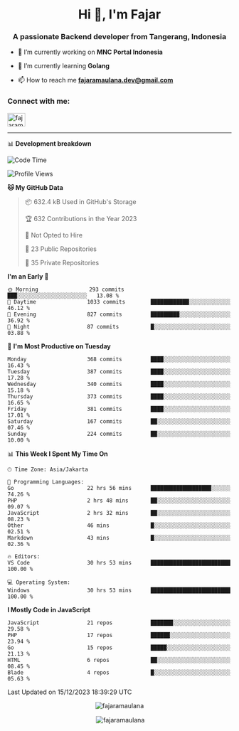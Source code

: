 <h1 align="center">Hi 👋, I'm Fajar</h1>
<h3 align="center">A passionate Backend developer from Tangerang, Indonesia</h3>

<!-- <p align="left"> <img src="https://komarev.com/ghpvc/?username=fajaramaulana&label=Profile%20views&color=0e75b6&style=flat" alt="fajaramaulana" /> </p> -->

- 🔭 I’m currently working on **MNC Portal Indonesia**

- 🌱 I’m currently learning **Golang**

- 📫 How to reach me **fajaramaulana.dev@gmail.com**

<h3 align="left">Connect with me:</h3>
<p align="left">
<a href="https://linkedin.com/in/fajar-agus-maulana-73533a180/" target="blank"><img align="center" src="https://raw.githubusercontent.com/rahuldkjain/github-profile-readme-generator/master/src/images/icons/Social/linked-in-alt.svg" alt="fajaramaulana" height="30" width="40" /></a>
</p>

-------

📊 **Development breakdown**
<!--START_SECTION:waka-->
![Code Time](http://img.shields.io/badge/Code%20Time-1%2C519%20hrs%2055%20mins-blue)

![Profile Views](http://img.shields.io/badge/Profile%20Views-4-blue)

**🐱 My GitHub Data** 

> 📦 632.4 kB Used in GitHub's Storage 
 > 
> 🏆 632 Contributions in the Year 2023
 > 
> 🚫 Not Opted to Hire
 > 
> 📜 23 Public Repositories 
 > 
> 🔑 35 Private Repositories 
 > 
**I'm an Early 🐤** 

```text
🌞 Morning                293 commits         ███░░░░░░░░░░░░░░░░░░░░░░   13.08 % 
🌆 Daytime                1033 commits        ████████████░░░░░░░░░░░░░   46.12 % 
🌃 Evening                827 commits         █████████░░░░░░░░░░░░░░░░   36.92 % 
🌙 Night                  87 commits          █░░░░░░░░░░░░░░░░░░░░░░░░   03.88 % 
```
📅 **I'm Most Productive on Tuesday** 

```text
Monday                   368 commits         ████░░░░░░░░░░░░░░░░░░░░░   16.43 % 
Tuesday                  387 commits         ████░░░░░░░░░░░░░░░░░░░░░   17.28 % 
Wednesday                340 commits         ████░░░░░░░░░░░░░░░░░░░░░   15.18 % 
Thursday                 373 commits         ████░░░░░░░░░░░░░░░░░░░░░   16.65 % 
Friday                   381 commits         ████░░░░░░░░░░░░░░░░░░░░░   17.01 % 
Saturday                 167 commits         ██░░░░░░░░░░░░░░░░░░░░░░░   07.46 % 
Sunday                   224 commits         ██░░░░░░░░░░░░░░░░░░░░░░░   10.00 % 
```


📊 **This Week I Spent My Time On** 

```text
🕑︎ Time Zone: Asia/Jakarta

💬 Programming Languages: 
Go                       22 hrs 56 mins      ███████████████████░░░░░░   74.26 % 
PHP                      2 hrs 48 mins       ██░░░░░░░░░░░░░░░░░░░░░░░   09.07 % 
JavaScript               2 hrs 32 mins       ██░░░░░░░░░░░░░░░░░░░░░░░   08.23 % 
Other                    46 mins             █░░░░░░░░░░░░░░░░░░░░░░░░   02.51 % 
Markdown                 43 mins             █░░░░░░░░░░░░░░░░░░░░░░░░   02.36 % 

🔥 Editors: 
VS Code                  30 hrs 53 mins      █████████████████████████   100.00 % 

💻 Operating System: 
Windows                  30 hrs 53 mins      █████████████████████████   100.00 % 
```

**I Mostly Code in JavaScript** 

```text
JavaScript               21 repos            ███████░░░░░░░░░░░░░░░░░░   29.58 % 
PHP                      17 repos            ██████░░░░░░░░░░░░░░░░░░░   23.94 % 
Go                       15 repos            █████░░░░░░░░░░░░░░░░░░░░   21.13 % 
HTML                     6 repos             ██░░░░░░░░░░░░░░░░░░░░░░░   08.45 % 
Blade                    4 repos             █░░░░░░░░░░░░░░░░░░░░░░░░   05.63 % 
```




 Last Updated on 15/12/2023 18:39:29 UTC
<!--END_SECTION:waka-->
<p align="center"><img align="center" src="https://github-readme-stats.vercel.app/api/top-langs?username=fajaramaulana&show_icons=true&locale=en&layout=compact" alt="fajaramaulana" /></p>

<p align="center">&nbsp;<img align="center" src="https://github-readme-stats.vercel.app/api?username=fajaramaulana&show_icons=true&locale=en" alt="fajaramaulana" /></p>
